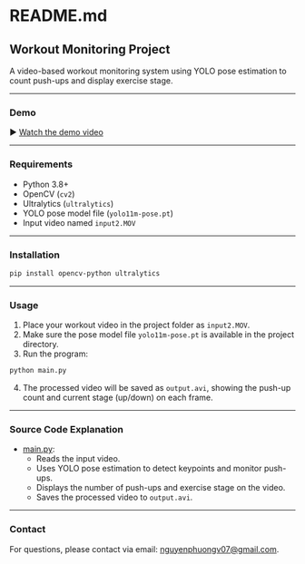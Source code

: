 # README.md

## Workout Monitoring Project

A video-based workout monitoring system using YOLO pose estimation to count push-ups and display exercise stage.

---

### Demo
▶️ [Watch the demo video](https://drive.google.com/file/d/1Eu-Br9U-Nc4YbIWeoquwa_u47q29-rC2/view?usp=drive_link)

---

### Requirements

- Python 3.8+
- OpenCV (`cv2`)
- Ultralytics (`ultralytics`)
- YOLO pose model file (`yolo11m-pose.pt`)
- Input video named `input2.MOV`

---

### Installation

```sh
pip install opencv-python ultralytics
```

---

### Usage

1. Place your workout video in the project folder as `input2.MOV`.
2. Make sure the pose model file `yolo11m-pose.pt` is available in the project directory.
3. Run the program:

```sh
python main.py
```

4. The processed video will be saved as `output.avi`, showing the push-up count and current stage (up/down) on each frame.

---

### Source Code Explanation

- [main.py](d:\Projects_COMPUTER_VISION\venv\Project_Workouts_Monitoring\main.py): 
  - Reads the input video.
  - Uses YOLO pose estimation to detect keypoints and monitor push-ups.
  - Displays the number of push-ups and exercise stage on the video.
  - Saves the processed video to `output.avi`.

---

### Contact

For questions, please contact via email: nguyenphuongv07@gmail.com.
